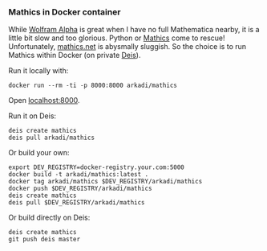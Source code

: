 ### Mathics in Docker container

While [Wolfram Alpha] is great when I have no full Mathematica nearby, it is a little bit slow and too glorious. Python or [Mathics] come to rescue! Unfortunately, [mathics.net] is abysmally sluggish. So the choice is to run Mathics within Docker (on private [Deis]).

Run it locally with:

    docker run --rm -ti -p 8000:8000 arkadi/mathics

Open [localhost:8000](http://localhost:8000/).

Run it on Deis:

    deis create mathics
    deis pull arkadi/mathics

Or build your own:

    export DEV_REGISTRY=docker-registry.your.com:5000
    docker build -t arkadi/mathics:latest .
    docker tag arkadi/mathics $DEV_REGISTRY/arkadi/mathics
    docker push $DEV_REGISTRY/arkadi/mathics
    deis create mathics
    deis pull $DEV_REGISTRY/arkadi/mathics

Or build directly on Deis:

    deis create mathics
    git push deis master


[Wolfram Alpha]: http://www.wolframalpha.com/
[Mathics]: http://mathics.org/
[mathics.net]: http://mathics.net/
[Deis]: http://deis.io/
